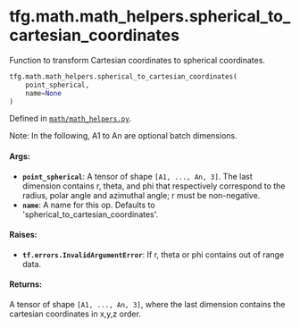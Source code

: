 <div itemscope itemtype="http://developers.google.com/ReferenceObject">
<meta itemprop="name" content="tfg.math.math_helpers.spherical_to_cartesian_coordinates" />
<meta itemprop="path" content="Stable" />
</div>

# tfg.math.math_helpers.spherical_to_cartesian_coordinates

Function to transform Cartesian coordinates to spherical coordinates.

``` python
tfg.math.math_helpers.spherical_to_cartesian_coordinates(
    point_spherical,
    name=None
)
```



Defined in [`math/math_helpers.py`](https://github.com/tensorflow/agents/tree/master/tensorflow_graphics/math/math_helpers.py).

<!-- Placeholder for "Used in" -->

Note:
  In the following, A1 to An are optional batch dimensions.

#### Args:

* <b>`point_spherical`</b>: A tensor of shape `[A1, ..., An, 3]`. The last dimension
    contains r, theta, and phi that respectively correspond to the radius,
    polar angle and azimuthal angle; r must be non-negative.
* <b>`name`</b>: A name for this op. Defaults to 'spherical_to_cartesian_coordinates'.


#### Raises:

* <b>`tf.errors.InvalidArgumentError`</b>: If r, theta or phi contains out of range
  data.


#### Returns:

A tensor of shape `[A1, ..., An, 3]`, where the last dimension contains the
cartesian coordinates in x,y,z order.